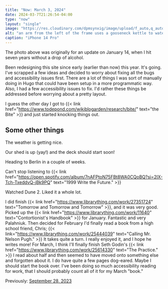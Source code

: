 ```yaml
---
title: "Now: March 3, 2024"
date: 2024-03-7T21:26:54-04:00
type: "now"
layout: "single"
image: "https://res.cloudinary.com/dpmsynxig/image/upload/f_auto,q_auto:good/v1707965555/now-posts/untitled-1.jpg"
alt: "an arm from the left of the frame uses a gooseneck kettle to water flowers inside of a glass vase-like chemex coffee maker. there is a large wall calendar in the background"
caption: "iPhone 14 Pro"
---
```


The photo above was originally for an update on January 14, when I hit seven years without a drop of alcohol.

Been redesigning this site since early (earlier than now) this year. It's going. I've scrapped a few ideas and decided to worry about fixing all the bugs and accessibility issues first. There are a lot of things I was sort of manually doing in Hugo that could have been setup in a more programmatic way. Also, I had a few accessibility issues to fix. I'd rather these things be addressed before worrying about a pretty layout.

I guess the other day I got to {{< link href="https://www.todepond.com/wikiblogarden/research/bite/" text="the Bite" >}} and just started knocking things out.

## Some other things

The weather is getting nice.

Our shed is up (yay!) and the deck should start soon!

Heading to Berlin in a couple of weeks.

Can't stop listening to {{< link href="https://open.spotify.com/album/7nAFPtoN75FBt8WA0CQoBQ?si=2IX-Tch-TxeddvQ-jBk9PQ" text="1999 Write the Future." >}}

Watched Dune 2. Liked it a whole lot.

I did finish {{< link href="https://www.librarything.com/work/27351724" text="Tomorrow and Tomorrow and Tomorrow" >}}, and it was very good. Picked up the {{< link href="https://www.librarything.com/work/11640" text="Contortionist's Handbook" >}} for January. Fantastic and very Palahniuk. Then decided for February I'd finally read a book from a high school friend, Chris; {{< link="https://www.librarything.com/work/25444039" text="Calling Mr. Nelson Pugh." >}} It takes quite a turn. I really enjoyed it, and I hope he writes more! For March, I think I'll finally finish Seth Godin's {{< link href="https://www.librarything.com/work/25614330" text="The Practice." >}} I read about half and then seemed to have moved onto something else and forgotten about it. I do have quite a few pages dog-eared. Maybe I should start the book over. I've been doing so much accessibility reading for work, that I should probably count all of it for my March "book."

Previously: [September 28, 2023](/2023/09/28/now-september-28-2023/)
